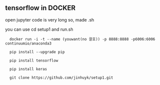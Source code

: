 
## tensorflow in DOCKER 

open jupyter code is very long so, made .sh

you can use cd setup1 and run.sh

```
  docker run -i -t --name (youwant(no 괄호)) -p 8888:8888 -p6006:6006 continuumio/anaconda3

  pip install --upgrade pip

  pip install tensorflow

  pip install keras

  git clone https://github.com/jinhuyk/setup1.git
```
